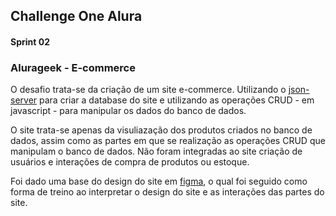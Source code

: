 ## Challenge One Alura 
#### Sprint 02

### Alurageek - E-commerce

O desafio trata-se da criação de um site e-commerce.
Utilizando o [json-server](https://github.com/typicode/json-server) para criar a database do site e utilizando as operações CRUD - em javascript - para manipular os dados do banco de dados.

O site trata-se apenas da visuliazação dos produtos criados no banco de dados, assim como as partes em que se realização as operações CRUD que manipulam o banco de dados. Não foram integradas ao site criação de usuários e interações de compra de produtos ou estoque.

Foi dado uma base do design do site em [figma](https://www.figma.com/file/itJpWbvHxSUcUeMPy1lmof/AluraGeek?node-id=0%3A1), o qual foi seguido como forma de treino ao interpretar o design do site e as interações das partes do site.
